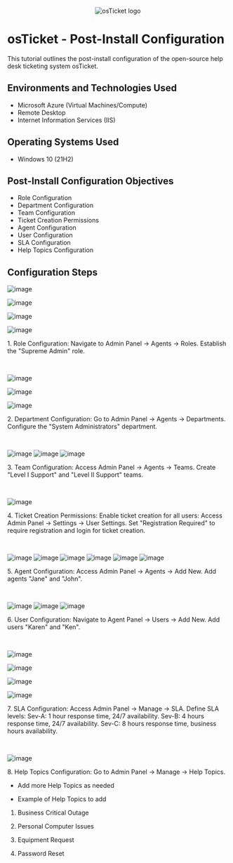 <p align="center">
<img src="https://i.imgur.com/Clzj7Xs.png" alt="osTicket logo"/>
</p>

<h1>osTicket - Post-Install Configuration</h1>
This tutorial outlines the post-install configuration of the open-source help desk ticketing system osTicket.<br />



<h2>Environments and Technologies Used</h2>

- Microsoft Azure (Virtual Machines/Compute)
- Remote Desktop
- Internet Information Services (IIS)

<h2>Operating Systems Used </h2>

- Windows 10</b> (21H2)

<h2>Post-Install Configuration Objectives</h2>

- Role Configuration
- Department Configuration
- Team Configuration
- Ticket Creation Permissions
- Agent Configuration
- User Configuration
- SLA Configuration
- Help Topics Configuration


<h2>Configuration Steps</h2>

<p>

  ![image](https://github.com/anthonymdiaz/post-install-config/assets/167942930/0ed28e1b-d0c8-46fa-8aab-5cf38170b797)
  
  ![image](https://github.com/anthonymdiaz/post-install-config/assets/167942930/9a072198-d243-4c74-b0fc-5c585ad3a64d)
  
  ![image](https://github.com/anthonymdiaz/post-install-config/assets/167942930/aa39b982-b705-40ce-bafc-5d3a0d4fb7b6)

![image](https://github.com/anthonymdiaz/post-install-config/assets/167942930/44defb31-98f6-45fb-ba4f-7b35307c18e4)


  

</p>
<p>
1. Role Configuration:
Navigate to Admin Panel -> Agents -> Roles.
Establish the "Supreme Admin" role.</p>
<br />

<p>

  ![image](https://github.com/anthonymdiaz/post-install-config/assets/167942930/27a3894f-de78-4833-ac7a-5c34eb7f28b3)

  ![image](https://github.com/anthonymdiaz/post-install-config/assets/167942930/6b71c273-a861-44c4-af5b-5c7c25692d12)

  ![image](https://github.com/anthonymdiaz/post-install-config/assets/167942930/abccbafe-a733-4f33-ad64-877fa81b1d72)



</p>
<p>
2. Department Configuration:
Go to Admin Panel -> Agents -> Departments.
Configure the "System Administrators" department.</p>
<br />

<p>

  ![image](https://github.com/anthonymdiaz/post-install-config/assets/167942930/dd224f58-ae48-48b2-817b-efa80e94c3f0)
![image](https://github.com/anthonymdiaz/post-install-config/assets/167942930/c6ff32da-95a5-4c2b-8a32-93398ac92785)
![image](https://github.com/anthonymdiaz/post-install-config/assets/167942930/986645dc-2aaf-4e42-9d23-a58865229c2d)



</p>
<p>
3. Team Configuration:
Access Admin Panel -> Agents -> Teams.
Create "Level I Support" and "Level II Support" teams.</p>
<br />

<p>

  ![image](https://github.com/anthonymdiaz/post-install-config/assets/167942930/5452cf5f-d83e-4d22-b526-44edc7550b84)

</p>
<p>
4. Ticket Creation Permissions:
Enable ticket creation for all users:
Access Admin Panel -> Settings -> User Settings.
Set "Registration Required" to require registration and login for ticket creation.</p>
<br />

<p>

  ![image](https://github.com/anthonymdiaz/post-install-config/assets/167942930/b0cd953d-48a0-42b6-9349-84f509a843cf)
  ![image](https://github.com/anthonymdiaz/post-install-config/assets/167942930/8bddeb61-6b7f-4fd5-aa2a-f10e3eb84c9a)
  ![image](https://github.com/anthonymdiaz/post-install-config/assets/167942930/bed3780a-0f27-470f-a4f3-6780a1551862)
  ![image](https://github.com/anthonymdiaz/post-install-config/assets/167942930/402f8cf9-72da-4b62-a72e-cf72b4ebb9a7)
  ![image](https://github.com/anthonymdiaz/post-install-config/assets/167942930/2c726ea9-a120-476f-a4b5-e8025bd8ceda)
  ![image](https://github.com/anthonymdiaz/post-install-config/assets/167942930/847da692-225e-4a86-9cff-528070cf12a4)



</p>
<p>
5. Agent Configuration:
Access Admin Panel -> Agents -> Add New.
Add agents "Jane" and "John".</p>
<br />

<p>

  ![image](https://github.com/anthonymdiaz/post-install-config/assets/167942930/c4920d01-6aa4-4437-83f7-91532e32a427)
  ![image](https://github.com/anthonymdiaz/post-install-config/assets/167942930/a972d97f-c377-427d-a5f3-035b441a911c)
  ![image](https://github.com/anthonymdiaz/post-install-config/assets/167942930/5abc2a1f-7cd2-405b-b4b3-306b55d0aa43)



</p>
<p>
6. User Configuration:
Navigate to Agent Panel -> Users -> Add New.
Add users "Karen" and "Ken".</p>
<br />

<p>

  ![image](https://github.com/anthonymdiaz/post-install-config/assets/167942930/f37be153-df3a-4a04-b78a-c7ae065dca0f)
  
  ![image](https://github.com/anthonymdiaz/post-install-config/assets/167942930/eda03e54-0261-4690-ac23-d3a2d446df74)
  
  ![image](https://github.com/anthonymdiaz/post-install-config/assets/167942930/c493d9ba-c498-4c13-98e1-420ecc310e64)
  
  ![image](https://github.com/anthonymdiaz/post-install-config/assets/167942930/60730c6b-b4c8-4d2e-8f79-2a21aa96a547)


</p>
<p>
7. SLA Configuration:
Access Admin Panel -> Manage -> SLA.
Define SLA levels:
Sev-A: 1 hour response time, 24/7 availability.
Sev-B: 4 hours response time, 24/7 availability.
Sev-C: 8 hours response time, business hours availability.</p>
<br />

<p>

  ![image](https://github.com/anthonymdiaz/post-install-config/assets/167942930/3cf50890-3105-4494-a745-8e26e61d88a5)


</p>
<p>
8. Help Topics Configuration:
Go to Admin Panel -> Manage -> Help Topics.</p>

- Add more Help Topics as needed


- Example of Help Topics to add


1. Business Critical Outage


2. Personal Computer Issues


3. Equipment Request


4. Password Reset

<br />
